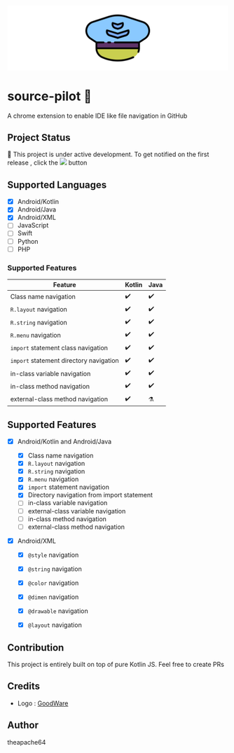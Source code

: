 ![](extras/graphics/banner.png)

# source-pilot 🚧

A chrome extension to enable IDE like file navigation in GitHub

## Project Status

🚧 This project is under active development. To get notified on the first release , click the ![](https://i.imgur.com/cC2v2N5.png) button

## Supported Languages

- [x] Android/Kotlin
- [x] Android/Java
- [x] Android/XML
- [ ] JavaScript
- [ ] Swift
- [ ] Python
- [ ] PHP

### Supported Features
| Feature  | Kotlin | Java |
| ------------- | ------------- | ------------- |
| Class name navigation  | ✔️  | ✔️  |
| `R.layout` navigation  | ✔️  | ✔️  |
| `R.string` navigation  | ✔️  | ✔️  |
| `R.menu` navigation  | ✔️  | ✔️  |
| `import` statement class navigation  | ✔️  | ✔️  |
| `import` statement directory navigation  | ✔️  | ✔️  |
| in-class variable navigation  | ✔️  | ✔️  |
| in-class method navigation | ✔️  | ✔️  |
| external-class method navigation | ✔️  | ⚗️  |


## Supported Features

- [x] Android/Kotlin and Android/Java
    - [x] Class name navigation
    - [x] `R.layout` navigation 
    - [x] `R.string` navigation
    - [x] `R.menu` navigation
    - [x] `import` statement navigation
    - [x] Directory navigation from import statement
    - [ ] in-class variable navigation
    - [ ] external-class variable navigation
    - [ ] in-class method navigation
    - [ ] external-class method navigation
    
- [x] Android/XML

    - [x] `@style` navigation
    - [x] `@string` navigation
    - [x] `@color` navigation
    - [x] `@dimen` navigation
    - [x] `@drawable` navigation
    - [x] `@layout` navigation


## Contribution

This project is entirely built on top of pure Kotlin JS. Feel free to create PRs

## Credits

- Logo : [GoodWare](https://www.flaticon.com/authors/good-ware)

## Author
theapache64 
